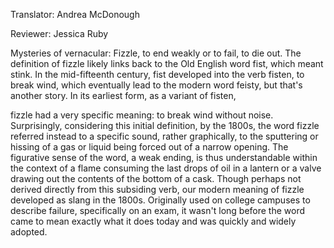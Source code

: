 

Translator: Andrea McDonough

Reviewer: Jessica Ruby

Mysteries of vernacular:
Fizzle,
to end weakly
or to fail,
to die out.
The definition of fizzle
likely links back to the Old English word fist,
which meant stink.
In the mid-fifteenth century,
fist developed into the verb fisten,
to break wind,
which eventually lead to the modern word feisty,
but that&#39;s another story.
In its earliest form,
as a variant of fisten,

fizzle had a very specific meaning:
to break wind without noise.
Surprisingly, considering this initial definition,
by the 1800s, the word fizzle referred instead
to a specific sound,
rather graphically,
to the sputtering or hissing of a gas or liquid
being forced out of a narrow opening.
The figurative sense of the word,
a weak ending,
is thus understandable within the context
of a flame consuming the last drops of oil in a lantern
or a valve drawing out the contents
of the bottom of a cask.
Though perhaps not derived directly
from this subsiding verb,
our modern meaning of fizzle
developed as slang in the 1800s.
Originally used on college campuses
to describe failure,
specifically on an exam,
it wasn&#39;t long before the word came to mean
exactly what it does today
and was quickly and widely adopted.
